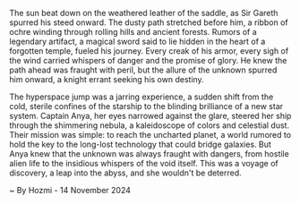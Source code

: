 
The sun beat down on the weathered leather of the saddle, as Sir Gareth spurred his steed onward. The dusty path stretched before him, a ribbon of ochre winding through rolling hills and ancient forests. Rumors of a legendary artifact, a magical sword said to lie hidden in the heart of a forgotten temple, fueled his journey. Every creak of his armor, every sigh of the wind carried whispers of danger and the promise of glory. He knew the path ahead was fraught with peril, but the allure of the unknown spurred him onward, a knight errant seeking his own destiny.

The hyperspace jump was a jarring experience, a sudden shift from the cold, sterile confines of the starship to the blinding brilliance of a new star system. Captain Anya, her eyes narrowed against the glare, steered her ship through the shimmering nebula, a kaleidoscope of colors and celestial dust. Their mission was simple: to reach the uncharted planet, a world rumored to hold the key to the long-lost technology that could bridge galaxies. But Anya knew that the unknown was always fraught with dangers, from hostile alien life to the insidious whispers of the void itself. This was a voyage of discovery, a leap into the abyss, and she wouldn't be deterred. 

~ By Hozmi - 14 November 2024
